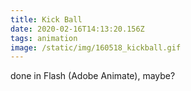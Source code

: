 ```yaml
---
title: Kick Ball
date: 2020-02-16T14:13:20.156Z
tags: animation
image: /static/img/160518_kickball.gif
---
```

done in Flash (Adobe Animate), maybe?
